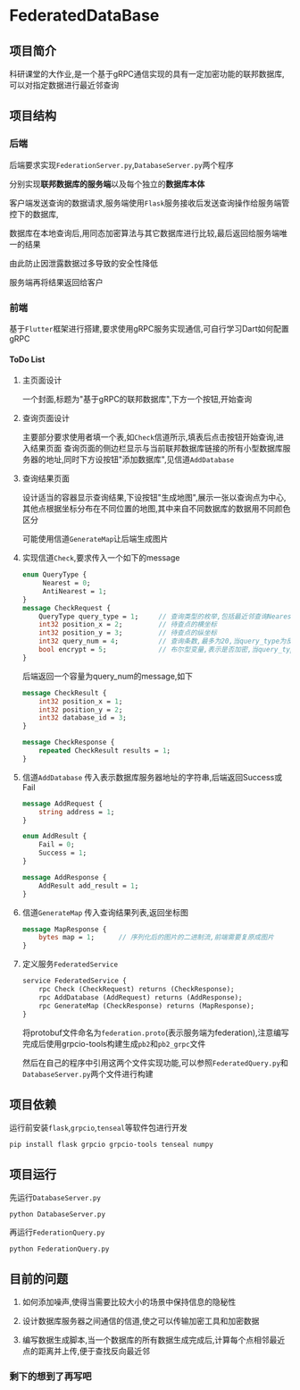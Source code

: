 # FederatedDataBase

## 项目简介

科研课堂的大作业,是一个基于gRPC通信实现的具有一定加密功能的联邦数据库,
可以对指定数据进行最近邻查询

## 项目结构

### 后端

后端要求实现`FederationServer.py`,`DatabaseServer.py`两个程序

分别实现**联邦数据库的服务端**以及每个独立的**数据库本体**

客户端发送查询的数据请求,服务端使用`Flask`服务接收后发送查询操作给服务端管控下的数据库,

数据库在本地查询后,用同态加密算法与其它数据库进行比较,最后返回给服务端唯一的结果

由此防止因泄露数据过多导致的安全性降低

服务端再将结果返回给客户

### 前端
基于`Flutter`框架进行搭建,要求使用gRPC服务实现通信,可自行学习Dart如何配置gRPC
#### ToDo List
1. 主页面设计

   一个封面,标题为"基于gRPC的联邦数据库",下方一个按钮,开始查询

2. 查询页面设计

   主要部分要求使用者填一个表,如`Check`信道所示,填表后点击按钮开始查询,进入结果页面
   查询页面的侧边栏显示与当前联邦数据库链接的所有小型数据库服务器的地址,同时下方设按钮"添加数据库",见信道`AddDatabase`

3. 查询结果页面

   设计适当的容器显示查询结果,下设按钮"生成地图",展示一张以查询点为中心,其他点根据坐标分布在不同位置的地图,其中来自不同数据库的数据用不同颜色区分

   可能使用信道`GenerateMap`让后端生成图片

4. 实现信道`Check`,要求传入一个如下的message
   ```protobuf
   enum QueryType {
        Nearest = 0;
        AntiNearest = 1;
   }
   message CheckRequest {
       QueryType query_type = 1;     // 查询类型的枚举,包括最近邻查询Nearest和反向最近邻查询AntiNearest
       int32 position_x = 2;         // 待查点的横坐标
       int32 position_y = 3;         // 待查点的纵坐标
       int32 query_num = 4;          // 查询条数,最多为20,当query_type为反向最近邻时无需设置查询条数
       bool encrypt = 5;             // 布尔型变量,表示是否加密,当query_type为反向最近邻时仅支持非加密查询
   }
   ```
   后端返回一个容量为query_num的message,如下

   ```protobuf
   message CheckResult {
       int32 position_x = 1;
       int32 position_y = 2;
       int32 database_id = 3;
   }
   
   message CheckResponse {
       repeated CheckResult results = 1;
   }
   ```

5. 信道`AddDatabase`
   传入表示数据库服务器地址的字符串,后端返回Success或Fail
   ```protobuf
   message AddRequest {
       string address = 1;
   }
   
   enum AddResult {
       Fail = 0;
       Success = 1;
   }
   
   message AddResponse {
       AddResult add_result = 1;
   }
   ```
6. 信道`GenerateMap`
   传入查询结果列表,返回坐标图
   ```protobuf
   message MapResponse {
       bytes map = 1;      // 序列化后的图片的二进制流,前端需要复原成图片
   }
   ```
7. 定义服务`FederatedService`
   ```protobuf
   service FederatedService {
       rpc Check (CheckRequest) returns (CheckResponse);
       rpc AddDatabase (AddRequest) returns (AddResponse);
       rpc GenerateMap (CheckResponse) returns (MapResponse);
   }
   ```
   将protobuf文件命名为`federation.proto`(表示服务端为federation),注意编写完成后使用grpcio-tools构建生成`pb2`和`pb2_grpc`文件

   然后在自己的程序中引用这两个文件实现功能,可以参照`FederatedQuery.py`和`DatabaseServer.py`两个文件进行构建

## 项目依赖

运行前安装`flask`,`grpcio`,`tenseal`等软件包进行开发
```
pip install flask grpcio grpcio-tools tenseal numpy
```

## 项目运行

先运行`DatabaseServer.py`
```shell
python DatabaseServer.py
```
再运行`FederationQuery.py`
```shell
python FederationQuery.py
```

## 目前的问题
1. 如何添加噪声,使得当需要比较大小的场景中保持信息的隐秘性

2. 设计数据库服务器之间通信的信道,使之可以传输加密工具和加密数据

3. 编写数据生成脚本,当一个数据库的所有数据生成完成后,计算每个点相邻最近点的距离并上传,便于查找反向最近邻

### 剩下的想到了再写吧